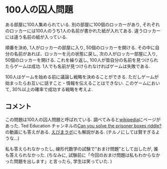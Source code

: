 # 100人の囚人問題

 ある部屋に100人集められている. 別の部屋に100個のロッカーがあり, それぞれのロッカーには100人のうち1人の名前が書かれた紙が入れてある. 違うロッカーには違う名前の紙が入っている.

順番を決め, 1人がロッカーの部屋に入り, 50個のロッカーを開ける.
その中に自分の名前があれば、ロッカーを元の状態に戻し, 次の人がロッカー部屋に入り, 50個のロッカーを開ける.
これを繰り返し, 100人が皆自分の名前を見つけられたらゲームは成功. 1人でも名前が見つけられなければゲームは失敗である.

100人はゲームを始める前に議論し戦略を決めることができる. ただしゲームが始まったらお互いに話すこと・情報を伝えることはできない.  このゲームにおいて, 30\%以上の確率で成功する戦略を考えよ.

## コメント
この問題は100人の囚人問題と呼ばれている. 調べてみると[wikipedia](https://en.wikipedia.org/wiki/100_prisoners_problem)にページがあった.
Ted Education チャンネルの[Can you solve the prisoner boxes riddle?](https://www.youtube.com/watch?v=vIdStMTgNl0)の動画にも答えがある. 
[えびまラボ](https://www.youtube.com/watch?v=gLHWaYhssXY)にも解説がある. (チルノにしては賢すぎるような...)

私も答えられなかったし, 線形代数学の試験で"おまけ問題"として出したが, 誰も答えられなかった. 
(ちなみに, 試験前に「今回のおまけ問題は私もわからなかった問題を出します」と言ったら, 学生は笑っていた. )

